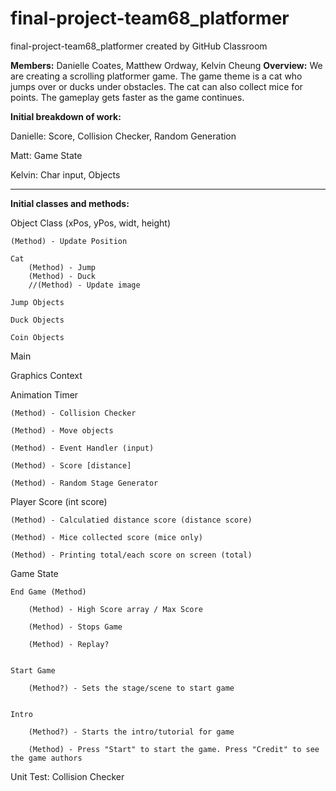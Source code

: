 # final-project-team68_platformer
final-project-team68_platformer created by GitHub Classroom

**Members:** Danielle Coates, Matthew Ordway, Kelvin Cheung
**Overview:** We are creating a scrolling platformer game. The game theme is a cat who jumps over or ducks under obstacles.
The cat can also collect mice for points. The gameplay gets faster as the game continues.

**Initial breakdown of work:**

Danielle: Score, Collision Checker, Random Generation 

Matt: Game State

Kelvin: Char input, Objects

****

**Initial classes and methods:**

Object Class (xPos, yPos, widt, height)

	(Method) - Update Position
	
	Cat
		(Method) - Jump
		(Method) - Duck
		//(Method) - Update image
		
	Jump Objects
	
	Duck Objects
	
	Coin Objects

Main

Graphics Context

Animation Timer

	(Method) - Collision Checker
	
	(Method) - Move objects
	
	(Method) - Event Handler (input)
	
	(Method) - Score [distance]
	
	(Method) - Random Stage Generator
	
	
Player Score (int score)

	(Method) - Calculatied distance score (distance score)
	
	(Method) - Mice collected score (mice only)
	
	(Method) - Printing total/each score on screen (total)
	
	
Game State

	End Game (Method)
	
		(Method) - High Score array / Max Score
		
		(Method) - Stops Game
		
		(Method) - Replay?
		
	
	Start Game
	
		(Method?) - Sets the stage/scene to start game
		

	Intro
	
		(Method?) - Starts the intro/tutorial for game
		
		(Method) - Press "Start" to start the game. Press "Credit" to see the game authors
		

Unit Test: Collision Checker
	



